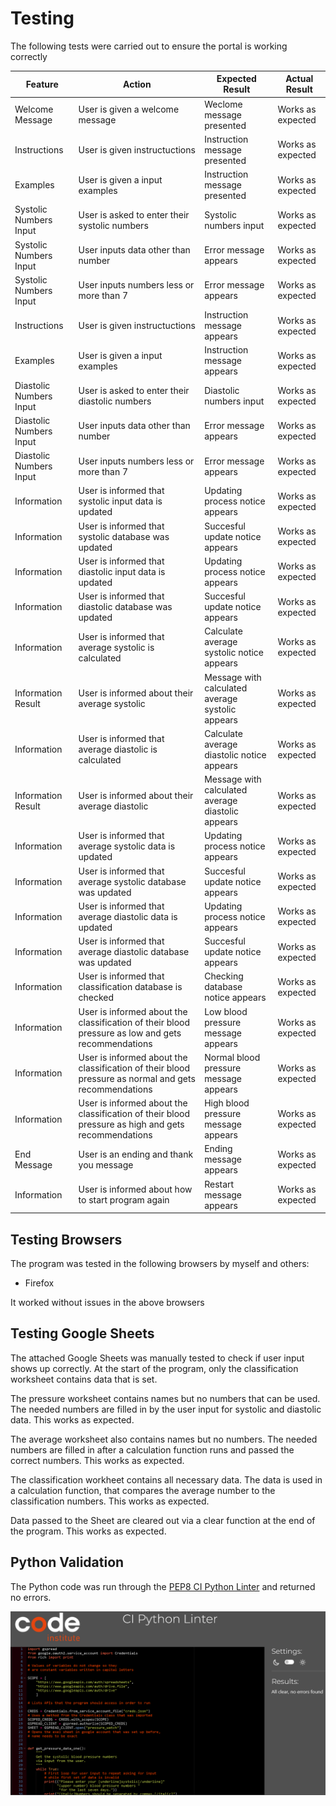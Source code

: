 # Testing

The following tests were carried out to ensure the portal is working correctly

| **Feature**   | **Action**                    | **Expected Result**          | **Actual Result** |
| ------------- | ----------------------------- | ---------------------------- | ----------------- |
| Welcome Message | User is given a welcome message | Weclome message presented | Works as expected |
| Instructions | User is given instructuctions | Instruction message presented | Works as expected |
| Examples | User is given a input examples | Instruction message presented | Works as expected |
| Systolic Numbers Input | User is asked to enter their systolic numbers | Systolic numbers input  | Works as expected |
| Systolic Numbers Input | User inputs data other than number | Error message appears | Works as expected |
| Systolic Numbers Input | User inputs numbers less or more than 7 | Error message appears | Works as expected |
| Instructions | User is given instructuctions | Instruction message appears | Works as expected |
| Examples | User is given a input examples | Instruction message appears | Works as expected |
| Diastolic Numbers Input | User is asked to enter their diastolic numbers | Diastolic numbers input  | Works as expected |
| Diastolic Numbers Input | User inputs data other than number | Error message appears | Works as expected |
| Diastolic Numbers Input | User inputs numbers less or more than 7 | Error message appears | Works as expected |
| Information | User is informed that systolic input data is updated | Updating process notice appears | Works as expected |
| Information | User is informed that systolic database was updated | Succesful update notice appears | Works as expected |
| Information | User is informed that diastolic input data is updated | Updating process notice appears | Works as expected |
| Information | User is informed that diastolic database was updated | Succesful update notice appears | Works as expected |
| Information | User is informed that average systolic is calculated | Calculate average systolic notice appears | Works as expected |
| Information Result | User is informed about their average systolic | Message with calculated average systolic appears | Works as expected |
| Information | User is informed that average diastolic is calculated | Calculate average diastolic notice appears | Works as expected |
| Information Result | User is informed about their average diastolic | Message with calculated average diastolic appears | Works as expected |
| Information | User is informed that average systolic data is updated | Updating process notice appears | Works as expected |
| Information | User is informed that average systolic database was updated | Succesful update notice appears | Works as expected |
| Information | User is informed that average diastolic data is updated | Updating process notice appears | Works as expected |
| Information | User is informed that average diastolic database was updated | Succesful update notice appears | Works as expected |
| Information | User is informed that classification database is checked | Checking database notice appears | Works as expected |
| Information | User is informed about the classification of their blood pressure as low and gets recommendations | Low blood pressure message appears | Works as expected |
| Information | User is informed about the classification of their blood pressure as normal and gets recommendations | Normal blood pressure message appears | Works as expected |
| Information | User is informed about the classification of their blood pressure as high and gets recommendations | High blood pressure message appears | Works as expected |
| End Message | User is an ending and thank you message | Ending message appears | Works as expected |
| Information | User is informed about how to start program again | Restart message appears | Works as expected |


## Testing Browsers
The program was tested in the following browsers by myself and others: 

- Firefox 

It worked without issues in the above browsers

## Testing Google Sheets

The attached Google Sheets was manually tested to check if user input shows up correctly. 
At the start of the program, only the classification worksheet contains data that is set. 

The pressure worksheet contains names but no numbers that can be used. The needed numbers are filled in by the user input for systolic and diastolic data. This works as expected.

The average worksheet also contains names but no numbers. The needed numbers are filled in after a calculation function runs and passed the correct numbers. This works as expected. 

The classification workheet contains all necessary data. The data is used in a calculation function, that compares the average number to the classification numbers. This works as expected.

Data passed to the Sheet are cleared out via a clear function at the end of the program. This works as expected.

## Python Validation

The Python code was run through the [PEP8 CI Python Linter](https://pep8ci.herokuapp.com/#) and returned no errors.

![Pressure Watch CI Python Linter](assets/screenshots/pressure-watch-ci-python-linter.png)





